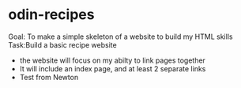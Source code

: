 # odin-recipes

Goal: To make a simple skeleton of a website to build my HTML skills
Task:Build a basic recipe website

- the website will focus on my abilty to link pages together
- It will include an index page, and at least 2 separate links
- Test from Newton
